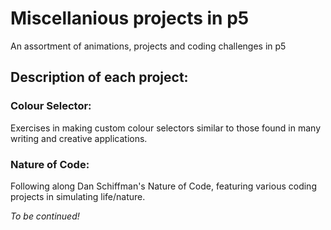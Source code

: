 # Miscellanious projects in p5
An assortment of animations, projects and coding challenges in p5

## Description of each project:

### Colour Selector:

Exercises in making custom colour selectors similar to those found in many writing and creative applications.

### Nature of Code:

Following along Dan Schiffman's Nature of Code, featuring various coding projects in simulating life/nature.

*To be continued!*
